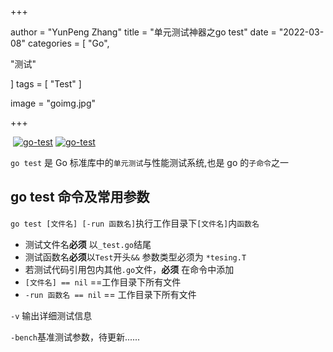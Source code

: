 +++

author = "YunPeng Zhang"
title = "单元测试神器之go test"
date = "2022-03-08"
categories = [
"Go",

"测试"

]
tags = [
"Test"
]

image = "goimg.jpg"

+++

​                                                            [![go-test](https://img.shields.io/badge/testing-api-brightgreen?style=flat&logo=go)](https://studygolang.com/pkgdoc)                [![go-test](https://img.shields.io/badge/go-testing-brightgreen?style=flat&logo=github)](https://github.com/golang/go/tree/master/src/testing)

`go test` 是 Go 标准库中的`单元测试`与性能测试系统,也是 go 的`子命令`之一

## go test 命令及常用参数

`go test [文件名] [-run 函数名]`执行工作目录下`[文件名]`内`函数名`

- 测试文件名**必须** 以`_test.go`结尾
- 测试函数名**必须**以`Test`开头`&&` 参数类型必须为 `*tesing.T`
- 若测试代码引用包内其他`.go`文件，**必须** 在命令中添加
- `[文件名] == nil` ==工作目录下所有文件
- `-run 函数名 == nil` == 工作目录下所有文件

`-v` 输出详细测试信息 

`-bench`基准测试参数，待更新......
